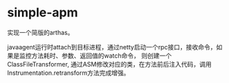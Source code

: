 # simple-apm

实现一个简版的arthas。 

javaagent运行时attach到目标进程，通过netty启动一个rpc接口，接收命令，如果是监控方法耗时、参数、返回值的watch命令，
则创建一个ClassFileTransformer, 通过ASM修改对应的类，在方法前后注入代码，调用Instrumentation.retransform方法完成增强。
